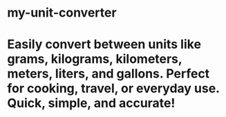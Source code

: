 # my-unit-converter
# Easily convert between units like grams, kilograms, kilometers, meters, liters, and gallons. Perfect for cooking, travel, or everyday use. Quick, simple, and accurate!
